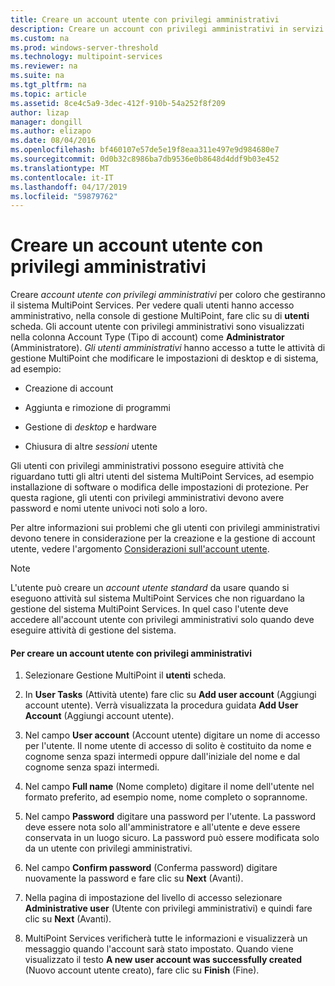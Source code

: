 ```yaml
---
title: Creare un account utente con privilegi amministrativi
description: Creare un account con privilegi amministrativi in servizi MultiPoint
ms.custom: na
ms.prod: windows-server-threshold
ms.technology: multipoint-services
ms.reviewer: na
ms.suite: na
ms.tgt_pltfrm: na
ms.topic: article
ms.assetid: 8ce4c5a9-3dec-412f-910b-54a252f8f209
author: lizap
manager: dongill
ms.author: elizapo
ms.date: 08/04/2016
ms.openlocfilehash: bf460107e57de5e19f8eaa311e497e9d984680e7
ms.sourcegitcommit: 0d0b32c8986ba7db9536e0b8648d4ddf9b03e452
ms.translationtype: MT
ms.contentlocale: it-IT
ms.lasthandoff: 04/17/2019
ms.locfileid: "59879762"
---
```

# <a name="create-an-administrative-user-account"></a>Creare un account utente con privilegi amministrativi
Creare *account utente con privilegi amministrativi* per coloro che gestiranno il sistema MultiPoint Services. Per vedere quali utenti hanno accesso amministrativo, nella console di gestione MultiPoint, fare clic su di **utenti** scheda. Gli account utente con privilegi amministrativi sono visualizzati nella colonna Account Type (Tipo di account) come **Administrator** (Amministratore). *Gli utenti amministrativi* hanno accesso a tutte le attività di gestione MultiPoint che modificare le impostazioni di desktop e di sistema, ad esempio:  
  
-   Creazione di account  
  
-   Aggiunta e rimozione di programmi  
  
-   Gestione di *desktop* e hardware  
  
-   Chiusura di altre *sessioni* utente  
  
Gli utenti con privilegi amministrativi possono eseguire attività che riguardano tutti gli altri utenti del sistema MultiPoint Services, ad esempio installazione di software o modifica delle impostazioni di protezione. Per questa ragione, gli utenti con privilegi amministrativi devono avere password e nomi utente univoci noti solo a loro.  
  
Per altre informazioni sui problemi che gli utenti con privilegi amministrativi devono tenere in considerazione per la creazione e la gestione di account utente, vedere l'argomento [Considerazioni sull'account utente](User-Account-Considerations.md).  
  
> [!NOTE]  
> L'utente può creare un *account utente standard* da usare quando si eseguono attività sul sistema MultiPoint Services che non riguardano la gestione del sistema MultiPoint Services. In quel caso l'utente deve accedere all'account utente con privilegi amministrativi solo quando deve eseguire attività di gestione del sistema.  
  
#### <a name="to-create-an-administrative-user-account"></a>Per creare un account utente con privilegi amministrativi  
  
1.  Selezionare Gestione MultiPoint il **utenti** scheda.  
  
2.  In **User Tasks** (Attività utente) fare clic su **Add user account** (Aggiungi account utente). Verrà visualizzata la procedura guidata **Add User Account** (Aggiungi account utente).  
  
3.  Nel campo **User account** (Account utente) digitare un nome di accesso per l'utente. Il nome utente di accesso di solito è costituito da nome e cognome senza spazi intermedi oppure dall'iniziale del nome e dal cognome senza spazi intermedi.  
  
4.  Nel campo **Full name** (Nome completo) digitare il nome dell'utente nel formato preferito, ad esempio nome, nome completo o soprannome.  
  
5.  Nel campo **Password** digitare una password per l'utente. La password deve essere nota solo all'amministratore e all'utente e deve essere conservata in un luogo sicuro. La password può essere modificata solo da un utente con privilegi amministrativi.  
  
6.  Nel campo **Confirm password** (Conferma password) digitare nuovamente la password e fare clic su **Next** (Avanti).  
  
7.  Nella pagina di impostazione del livello di accesso selezionare **Administrative user** (Utente con privilegi amministrativi) e quindi fare clic su **Next** (Avanti).  
  
8.  MultiPoint Services verificherà tutte le informazioni e visualizzerà un messaggio quando l'account sarà stato impostato. Quando viene visualizzato il testo **A new user account was successfully created** (Nuovo account utente creato), fare clic su **Finish** (Fine).  
